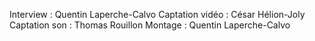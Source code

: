 Interview : Quentin Laperche-Calvo
Captation vidéo : César Hélion-Joly
Captation son : Thomas Rouillon
Montage : Quentin Laperche-Calvo 